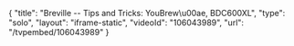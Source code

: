 {
    "title": "Breville -- Tips and Tricks: YouBrew\u00ae, BDC600XL",
    "type": "solo",
    "layout": "iframe-static",
    "videoId": "106043989",
    "url": "\/tvpembed\/106043989"
}